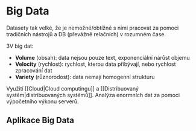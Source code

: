 # Big Data
Datasety tak velké, že je nemožné/obtížné s nimi pracovat za pomoci tradičních nástrojů a DB (převážně relačních) v rozumném čase.

3V big dat:
- **Volume** (obsah): data nejsou pouze text, exponenciální nárůst objemu
- **Velocity** (rychlost): rychlost, kterou data přibývají, nebo rychlost zpracování dat
- **Variety** (různorodost): data nemají homogenní strukturu

Využití [[Cloud|Cloud computingu]] a [[Distribuovaný systém|distribuovaných systémů]]. Analýza enormních dat za pomoci výpočetního výkonu serverů.

## Aplikace Big Data

